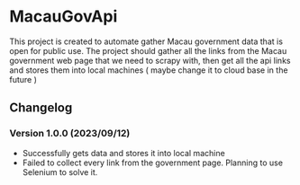 # MacauGovApi

This project is created to automate gather Macau government data that is open for public use.
The project should gather all the links from the Macau government web page that we need to scrapy with, then get all the api links and stores them into local machines ( maybe change it to cloud base in the future )

## Changelog

### Version 1.0.0 (2023/09/12)
- Successfully gets data and stores it into local machine
- Failed to collect every link from the government page. Planning to use Selenium to solve it.